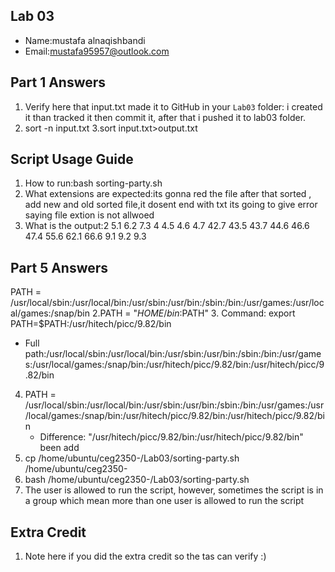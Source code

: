 ## Lab 03

- Name:mustafa alnaqishbandi
- Email:mustafa95957@outlook.com

## Part 1 Answers

1. Verify here that input.txt made it to GitHub in your `Lab03` folder:  i created it than tracked it then commit it, after that i  pushed it to lab03 folder.
2. sort -n input.txt
3.sort input.txt>output.txt

## Script Usage Guide

1. How to run:bash sorting-party.sh
2. What extensions are expected:its gonna red the file after that sorted , add new and old sorted file,it dosent end with txt its going to give error saying file extion is not allwoed 
3. What is the output:2
5.1
6.2
7.3
4
4.5
4.6
4.7
42.7
43.5
43.7
44.6
46.6
47.4
55.6
62.1
66.6
9.1
9.2
9.3


## Part 5 Answers

PATH = /usr/local/sbin:/usr/local/bin:/usr/sbin:/usr/bin:/sbin:/bin:/usr/games:/usr/local/games:/snap/bin
2.PATH = "$HOME/bin:$PATH"
3. Command: export PATH=$PATH:/usr/hitech/picc/9.82/bin
   - Full path:/usr/local/sbin:/usr/local/bin:/usr/sbin:/usr/bin:/sbin:/bin:/usr/games:/usr/local/games:/snap/bin:/usr/hitech/picc/9.82/bin:/usr/hitech/picc/9.82/bin
4. PATH = /usr/local/sbin:/usr/local/bin:/usr/sbin:/usr/bin:/sbin:/bin:/usr/games:/usr/local/games:/snap/bin:/usr/hitech/picc/9.82/bin:/usr/hitech/picc/9.82/bin
   - Difference: "/usr/hitech/picc/9.82/bin:/usr/hitech/picc/9.82/bin" been add
5. cp /home/ubuntu/ceg2350-/Lab03/sorting-party.sh /home/ubuntu/ceg2350-
6. bash /home/ubuntu/ceg2350-/Lab03/sorting-party.sh
7. The user is allowed to run the script, however, sometimes the script is in a group which mean more than one user is allowed to run the script



## Extra Credit

1. Note here if you did the extra credit so the tas can verify :)
